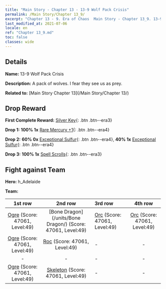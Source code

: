 ```yaml
---
title: "Main Story - Chapter 13 - 13-9 Wolf Pack Crisis"
permalink: /Main Story/Chapter 13_9/
excerpt: "Chapter 13 - 9. Era of Chaos  Main Story - Chapter 13_9. 13-9 Wolf Pack Crisis"
last_modified_at: 2021-07-06
locale: en
ref: "Chapter 13_9.md"
toc: false
classes: wide
---
```


## Details

 **Name:** 13-9 Wolf Pack Crisis

 **Description:** A pack of wolves. I fear they see us as prey.

 **Related to:** [Main Story Chapter 13](/Main Story/Chapter 13/)

## Drop Reward

 **First Complete Reward:** [Silver Key](/Items/con_693/){: .btn .btn--era3}

 **Drop 1:** **100% 1x** [Rare Mercury +1](/Items/mat_42/){: .btn .btn--era4}

 **Drop 2:** **60% 0x** [Exceptional Sulfur](/Items/mat_36/){: .btn .btn--era4}, **40% 1x** [Exceptional Sulfur](/Items/mat_36/){: .btn .btn--era4}

 **Drop 3:** **100% 1x** [Spell Scrolls](/Items/con_694/){: .btn .btn--era3}


## Fight against Team
 **Hero:** h_Adelaide

 **Team:**


  | 1st row | 2nd row | 3rd row | 4th row |
  |:----:|:----:|:----|:----:|
  | [Ogre](/units/Ogre/) (Score: 47061, Level:49)  | [Bone Dragon](/units/Bone Dragon/) (Score: 47061, Level:49)  | [Orc](/units/Orc/) (Score: 47061, Level:49)  | [Orc](/units/Orc/) (Score: 47061, Level:49)  |
  | [Ogre](/units/Ogre/) (Score: 47061, Level:49)  | [Roc](/units/Roc/) (Score: 47061, Level:49)  | - | - |
  | - | - | - | - |
  | [Ogre](/units/Ogre/) (Score: 47061, Level:49)  | [Skeleton](/units/Skeleton/) (Score: 47061, Level:49)  | - | - |


